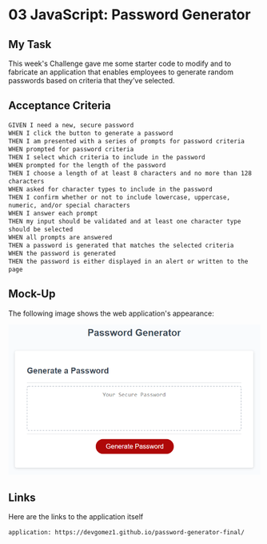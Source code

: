 # 03 JavaScript: Password Generator

## My Task

This week's Challenge gave me some  starter code to modify and to fabricate an application that enables employees to generate random passwords based on criteria that they’ve selected. 

## Acceptance Criteria

```
GIVEN I need a new, secure password
WHEN I click the button to generate a password
THEN I am presented with a series of prompts for password criteria
WHEN prompted for password criteria
THEN I select which criteria to include in the password
WHEN prompted for the length of the password
THEN I choose a length of at least 8 characters and no more than 128 characters
WHEN asked for character types to include in the password
THEN I confirm whether or not to include lowercase, uppercase, numeric, and/or special characters
WHEN I answer each prompt
THEN my input should be validated and at least one character type should be selected
WHEN all prompts are answered
THEN a password is generated that matches the selected criteria
WHEN the password is generated
THEN the password is either displayed in an alert or written to the page
```

## Mock-Up

The following image shows the web application's appearance:

![The Password Generator application displays a red button to "Generate Password".](./Assets/03-javascript-homework-demo.png)

## Links 

Here are the links to the application itself 
```
application: https://devgomez1.github.io/password-generator-final/

